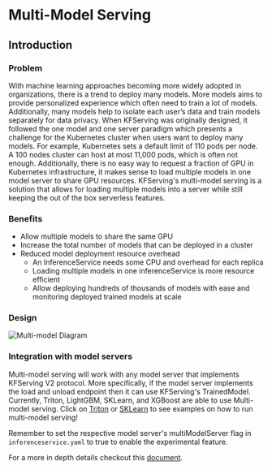 # Multi-Model Serving
## Introduction

### Problem

With machine learning approaches becoming more widely adopted in organizations, there is a trend to deploy many models. More models aims to provide personalized experience which often need to train a lot of models. Additionally, many models help to isolate each user’s data and train models separately for data privacy.
When KFServing was originally designed, it followed the one model and one server paradigm which presents a challenge for the Kubernetes cluster when users want to deploy many models.
For example, Kubernetes sets a default limit of 110 pods per node. A 100 nodes cluster can host at most 11,000 pods, which is often not enough.
Additionally, there is no easy way to request a fraction of GPU in Kubernetes infrastructure, it makes sense to load multiple models in one model server to share GPU resources. KFServing's multi-model serving is a solution that allows for loading multiple models into a server while still keeping the out of the box serverless features.

### Benefits
- Allow multiple models to share the same GPU
- Increase the total number of models that can be deployed in a cluster
- Reduced model deployment resource overhead
    - An InferenceService needs some CPU and overhead for each replica
    - Loading multiple models in one inferenceService is more resource efficient
    - Allow deploying hundreds of thousands of models with ease and monitoring deployed trained models at scale

### Design
![Multi-model Diagram](./diagrams/mms-design.png)

### Integration with model servers
Multi-model serving will work with any model server that implements KFServing V2 protocol. More specifically, if the model server implements the load and unload endpoint then it can use KFServing's TrainedModel.
Currently, Triton, LightGBM, SKLearn, and XGBoost are able to use Multi-model serving. Click on [Triton](https://github.com/kubeflow/kfserving/tree/master/docs/samples/v1beta1/triton/multimodel) or [SKLearn](https://github.com/kubeflow/kfserving/tree/master/docs/samples/v1beta1/sklearn/multimodel) to see examples on how to run multi-model serving!


Remember to set the respective model server's multiModelServer flag in `inferenceservice.yaml` to true to enable the experimental feature.

For a more in depth details checkout this [document](https://docs.google.com/document/d/11qETyR--oOIquQke-DCaLsZY75vT1hRu21PesSUDy7o).